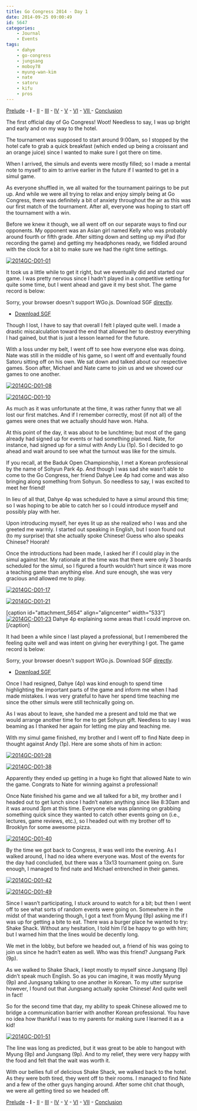 ```yaml
---
title: Go Congress 2014 - Day 1
date: 2014-09-25 09:00:49
id: 5647
categories:
	- Journal
	- Events
tags:
	- dahye
	- go-congress
	- jungsang
	- moboy78
	- myung-wan-kim
	- nate
	- satoru
	- kifu
	- pros
---
```


[Prelude](http://www.bengozen.com/go-congress-2014-prelude/ "Go Congress 2014 — Prelude") - **I** - [II](http://www.bengozen.com/go-congress-2014-day-2/ "Go Congress 2014 — Day 2") - [III](http://www.bengozen.com/go-congress-2014-day-3/ "Go Congress 2014 — Day 3") - [IV](http://www.bengozen.com/go-congress-2014-day-4/ "Go Congress 2014 — Day 4") - [V](http://www.bengozen.com/go-congress-2014-day-5/ "Go Congress 2014 — Day 5") - [VI](http://www.bengozen.com/go-congress-2014-day-6/ "Go Congress 2014 — Day 6") - [VII ](http://www.bengozen.com/go-congress-2014-day-7/ "Go Congress 2014 — Day 7")- [Conclusion](http://www.bengozen.com/go-congress-2014-conclusion/ "Go Congress 2014 — Conclusion")

The first official day of Go Congress! Woot! Needless to say, I was up bright and early and on my way to the hotel.

The tournament was supposed to start around 9:00am, so I stopped by the hotel cafe to grab a quick breakfast (which ended up being a croissant and an orange juice) since I wanted to make sure I got there on time.

When I arrived, the simuls and events were mostly filled; so I made a mental note to myself to aim to arrive earlier in the future if I wanted to get in a simul game.

As everyone shuffled in, we all waited for the tournament pairings to be put up. And while we were all trying to relax and enjoy simply being at Go Congress, there was definitely a bit of anxiety throughout the air as this was our first match of the tournament. After all, everyone was hoping to start off the tournament with a win.

Before we knew it though, we all went off on our separate ways to find our opponents. My opponent was an Asian girl named Kelly who was probably around fourth or fifth grade. After sitting down and setting up my iPad (for recording the game) and getting my headphones ready, we fiddled around with the clock for a bit to make sure we had the right time settings.

[![2014GC-D01-01](http://www.bengozen.com/wp-content/uploads/2014/09/2014GC-D01-01.jpg)](http://www.bengozen.com/wp-content/uploads/2014/09/2014GC-D01-01.jpg)

<!--more-->

It took us a little while to get it right, but we eventually did and started our game. I was pretty nervous since I hadn’t played in a competitive setting for quite some time, but I went ahead and gave it my best shot. The game record is below:

<article>
	<section data-wgo="/kifu/2014/2014.08.10-US-Go-Congress-US-Open-Round-1.sgf" data-wgo-enablewheel="false" style="width: 100%">
	  <p>Sorry, your browser doesn't support WGo.js. Download SGF <a href="/kifu/2014/2014.08.10-US-Go-Congress-US-Open-Round-1.sgf">directly</a>.</p>
	</section>
	<div><ul><li><a href="/kifu/2014/2014.08.10-US-Go-Congress-US-Open-Round-1.sgf">Download SGF</a></li></ul></div>
</article>

Though I lost, I have to say that overall I felt I played quite well. I made a drastic miscalculation toward the end that allowed her to destroy everything I had gained, but that is just a lesson learned for the future.

With a loss under my belt, I went off to see how everyone else was doing. Nate was still in the middle of his game, so I went off and eventually found Satoru sitting off on his own. We sat down and talked about our respective games. Soon after, Michael and Nate came to join us and we showed our games to one another.

[![2014GC-D01-08](http://www.bengozen.com/wp-content/uploads/2014/09/2014GC-D01-08.jpg)](http://www.bengozen.com/wp-content/uploads/2014/09/2014GC-D01-08.jpg)

[![2014GC-D01-10](http://www.bengozen.com/wp-content/uploads/2014/09/2014GC-D01-10.jpg)](http://www.bengozen.com/wp-content/uploads/2014/09/2014GC-D01-10.jpg)

As much as it was unfortunate at the time, it was rather funny that we all lost our first matches. And if I remember correctly, most (if not all) of the games were ones that we actually should have won. Haha.

At this point of the day, it was about to be lunchtime; but most of the gang already had signed up for events or had something planned. Nate, for instance, had signed up for a simul with Andy Liu (1p). So I decided to go ahead and wait around to see what the turnout was like for the simuls.

If you recall, at the Baduk Open Championship, I met a Korean professional by the name of Sohyun Park 4p. And though I was sad she wasn’t able to come to the Go Congress, her friend Dahye Lee 4p had come and was also bringing along something from Sohyun. So needless to say, I was excited to meet her friend!

In lieu of all that, Dahye 4p was scheduled to have a simul around this time; so I was hoping to be able to catch her so I could introduce myself and possibly play with her.

Upon introducing myself, her eyes lit up as she realized who I was and she greeted me warmly. I started out speaking in English, but I soon found out (to my surprise) that she actually spoke Chinese! Guess who also speaks Chinese? Hoorah!

Once the introductions had been made, I asked her if I could play in the simul against her. My rationale at the time was that there were only 3 boards scheduled for the simul, so I figured a fourth wouldn’t hurt since it was more a teaching game than anything else. And sure enough, she was very gracious and allowed me to play.

[![2014GC-D01-17](http://www.bengozen.com/wp-content/uploads/2014/09/2014GC-D01-17-e1411507569858.jpg)](http://www.bengozen.com/wp-content/uploads/2014/09/2014GC-D01-17-e1411507569858.jpg)

[![2014GC-D01-21](http://www.bengozen.com/wp-content/uploads/2014/09/2014GC-D01-21.jpg)](http://www.bengozen.com/wp-content/uploads/2014/09/2014GC-D01-21.jpg)

[caption id="attachment_5654" align="aligncenter" width="533"][![2014GC-D01-23](http://www.bengozen.com/wp-content/uploads/2014/09/2014GC-D01-23-e1411507546969.jpg)](http://www.bengozen.com/wp-content/uploads/2014/09/2014GC-D01-23-e1411507546969.jpg) Dahye 4p explaining some areas that I could improve on.[/caption]

It had been a while since I last played a professional, but I remembered the feeling quite well and was intent on giving her everything I got. The game record is below:

<article>
	<section data-wgo="/kifu/2014/2014.08.10-US-Go-Congress-Dahye-Lee-4p.sgf" data-wgo-enablewheel="false" style="width: 100%">
	  <p>Sorry, your browser doesn't support WGo.js. Download SGF <a href="/kifu/2014/2014.08.10-US-Go-Congress-Dahye-Lee-4p.sgf">directly</a>.</p>
	</section>
	<div><ul><li><a href="/kifu/2014/2014.08.10-US-Go-Congress-Dahye-Lee-4p.sgf">Download SGF</a></li></ul></div>
</article>

Once I had resigned, Dahye (4p) was kind enough to spend time highlighting the important parts of the game and inform me when I had made mistakes. I was very grateful to have her spend time teaching me since the other simuls were still technically going on.

As I was about to leave, she handed me a present and told me that we would arrange another time for me to get Sohyun gift. Needless to say I was beaming as I thanked her again for letting me play and teaching me.

With my simul game finished, my brother and I went off to find Nate deep in thought against Andy (1p). Here are some shots of him in action:

[![2014GC-D01-28](http://www.bengozen.com/wp-content/uploads/2014/09/2014GC-D01-28.jpg)](http://www.bengozen.com/wp-content/uploads/2014/09/2014GC-D01-28.jpg)

[![2014GC-D01-38](http://www.bengozen.com/wp-content/uploads/2014/09/2014GC-D01-38-e1411507839946.jpg)](http://www.bengozen.com/wp-content/uploads/2014/09/2014GC-D01-38-e1411507839946.jpg)

Apparently they ended up getting in a huge ko fight that allowed Nate to win the game. Congrats to Nate for winning against a professional!

Once Nate finished his game and we all talked for a bit, my brother and I headed out to get lunch since I hadn’t eaten anything since like 8:30am and it was around 3pm at this time. Everyone else was planning on grabbing something quick since they wanted to catch other events going on (i.e., lectures, game reviews, etc.), so I headed out with my brother off to Brooklyn for some awesome pizza.

[![2014GC-D01-40](http://www.bengozen.com/wp-content/uploads/2014/09/2014GC-D01-40.jpg)](http://www.bengozen.com/wp-content/uploads/2014/09/2014GC-D01-40.jpg)

By the time we got back to Congress, it was well into the evening. As I walked around, I had no idea where everyone was. Most of the events for the day had concluded, but there was a 13x13 tournament going on. Sure enough, I managed to find nate and Michael entrenched in their games.

[![2014GC-D01-42](http://www.bengozen.com/wp-content/uploads/2014/09/2014GC-D01-42.jpg)](http://www.bengozen.com/wp-content/uploads/2014/09/2014GC-D01-42.jpg)

[![2014GC-D01-49](http://www.bengozen.com/wp-content/uploads/2014/09/2014GC-D01-49.jpg)](http://www.bengozen.com/wp-content/uploads/2014/09/2014GC-D01-49.jpg)

Since I wasn’t participating, I stuck around to watch for a bit; but then I went off to see what sorts of random events were going on. Somewhere in the midst of that wandering though, I got a text from Myung (9p) asking me if I was up for getting a bite to eat. There was a burger place he wanted to try: Shake Shack. Without any hesitation, I told him I’d be happy to go with him; but I warned him that the lines would be decently long.

We met in the lobby, but before we headed out, a friend of his was going to join us since he hadn’t eaten as well. Who was this friend? Jungsang Park (9p).

As we walked to Shake Shack, I kept mostly to myself since Jungsang (9p) didn’t speak much English. So as you can imagine, it was mostly Myung (9p) and Jungsang talking to one another in Korean. To my utter surprise however, I found out that Jungsang actually spoke Chinese! And quite well in fact!

So for the second time that day, my ability to speak Chinese allowed me to bridge a communication barrier with another Korean professional. You have no idea how thankful I was to my parents for making sure I learned it as a kid!

[![2014GC-D01-51](http://www.bengozen.com/wp-content/uploads/2014/09/2014GC-D01-51.jpg)](http://www.bengozen.com/wp-content/uploads/2014/09/2014GC-D01-51.jpg)

The line was long as predicted, but it was great to be able to hangout with Myung (9p) and Jungsang (9p). And to my relief, they were very happy with the food and felt that the wait was worth it.

With our bellies full of delicious Shake Shack, we walked back to the hotel. As they were both tired, they went off to their rooms. I managed to find Nate and a few of the other guys hanging around. After some chit chat though, we were all getting tired so we headed off.

[Prelude](http://www.bengozen.com/go-congress-2014-prelude/ "Go Congress 2014 — Prelude") - **I** - [II](http://www.bengozen.com/go-congress-2014-day-2/ "Go Congress 2014 — Day 2") - [III](http://www.bengozen.com/go-congress-2014-day-3/ "Go Congress 2014 — Day 3") - [IV](http://www.bengozen.com/go-congress-2014-day-4/ "Go Congress 2014 — Day 4") - [V](http://www.bengozen.com/go-congress-2014-day-5/ "Go Congress 2014 — Day 5") - [VI](http://www.bengozen.com/go-congress-2014-day-6/ "Go Congress 2014 — Day 6") - [VII](http://www.bengozen.com/go-congress-2014-day-7/ "Go Congress 2014 — Day 7") - [Conclusion](http://www.bengozen.com/go-congress-2014-conclusion/ "Go Congress 2014 — Conclusion")
